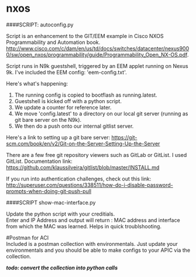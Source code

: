 # nxos
####SCRIPT: autoconfig.py 

Script is an enhancement to the GIT/EEM example in Cisco NXOS Programmability and Automation book.
<http://www.cisco.com/c/dam/en/us/td/docs/switches/datacenter/nexus9000/sw/open_nxos/programmability/guide/Programmability_Open_NX-OS.pdf>.  

Script runs in N9k guestshell, triggered by an EEM applet running on Nexus 9k. I've included the EEM config: 'eem-config.txt'.

Here's what's happening:  
1) The running config is copied to bootflash as running.latest.  
2) Guestshell is kicked off with a python script.  
3) We update a counter for reference later.  
4) We move 'config.latest' to a directory on our local git server (running as git bare server on the N9k).
5) We then do a push onto our internal gitlist server.  

Here's a link to setting up a git bare server: <https://git-scm.com/book/en/v2/Git-on-the-Server-Setting-Up-the-Server> 

There are a few free git repository viewers such as GitLab or GitList. I used GitList. Documentation link: <https://github.com/klaussilveira/gitlist/blob/master/INSTALL.md>


If you run into authentication challenges, check out this link: <http://superuser.com/questions/338511/how-do-i-disable-password-prompts-when-doing-git-push-pull>  
  
####SCRIPT show-mac-interface.py

Update the python script with your creditials.  
Enter and IP Address and output will return : MAC address and interface from which the MAC was learned. Helps in quick troublshooting.  

#Postman for ACI  
Included is a postman collection with environmentals. Just update your environmentals and you should be able to make configs to your APIC via the collection.  

***todo: convert the collection into python calls***





